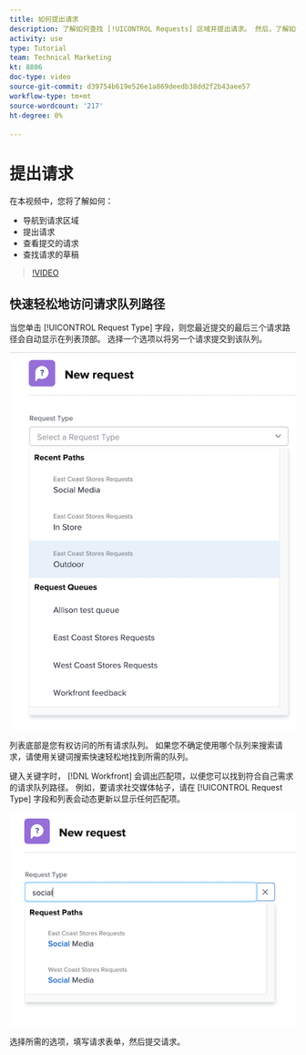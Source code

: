 ```yaml
---
title: 如何提出请求
description: 了解如何查找 [!UICONTROL Requests] 区域并提出请求。 然后，了解如何查看提交的请求和草稿请求。
activity: use
type: Tutorial
team: Technical Marketing
kt: 8806
doc-type: video
source-git-commit: d39754b619e526e1a869deedb38dd2f2b43aee57
workflow-type: tm+mt
source-wordcount: '217'
ht-degree: 0%

---
```


# 提出请求

在本视频中，您将了解如何：

* 导航到请求区域
* 提出请求
* 查看提交的请求
* 查找请求的草稿

>[!VIDEO](https://video.tv.adobe.com/v/336092/?quality=12)

## 快速轻松地访问请求队列路径

当您单击 [!UICONTROL Request Type] 字段，则您最近提交的最后三个请求路径会自动显示在列表顶部。 选择一个选项以将另一个请求提交到该队列。

![显示最近请求路径列表的“请求类型”菜单](assets/collaborator-fundamentals-1.png)

列表底部是您有权访问的所有请求队列。 如果您不确定使用哪个队列来搜索请求，请使用关键词搜索快速轻松地找到所需的队列。

键入关键字时， [!DNL Workfront] 会调出匹配项，以便您可以找到符合自己需求的请求队列路径。 例如，要请求社交媒体帖子，请在 [!UICONTROL Request Type] 字段和列表会动态更新以显示任何匹配项。

![“请求类型”菜单（在该字段中键入一个单词）可显示最近的请求路径](assets/collaborator-fundamentals-2.png)

选择所需的选项，填写请求表单，然后提交请求。

<!---
Learn more
Requests area overview
Create and submit Workfront requests
Guides
Make a work request
--->
